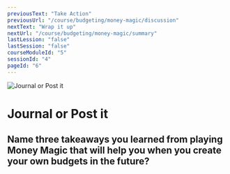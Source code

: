 ```yaml
---
previousText: "Take Action"
previousUrl: "/course/budgeting/money-magic/discussion"
nextText: "Wrap it up"
nextUrl: "/course/budgeting/money-magic/summary"
lastLession: "false"
lastSession: "false"
courseModuleId: "5"
sessionId: "4"
pageId: "6"
---
```



![Journal or Post it](/assets/img/journal-it.png)
# Journal or Post it

## Name three takeaways you learned from playing Money Magic that will help you when you create your own budgets in the future? 
<sparkle-feed-post assignment-name="Name three takeaways you learned from playing Money Magic that will help you when you create your own budgets in the future?" ></sparkle-feed-post>